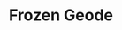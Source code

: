---
templateKey: blog-post
featuredpost: false
featuredimage: /assets/Frozen_Geode.png
title: Frozen Geode
description: Mineral~Geodes
testfield: 1072
---